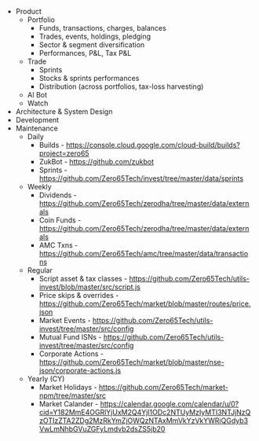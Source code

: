 - Product
  - Portfolio
    - Funds, transactions, charges, balances
    - Trades, events, holdings, pledging
    - Sector & segment diversification
    - Performances, P&L, Tax P&L
  - Trade
    - Sprints
    - Stocks & sprints performances
    - Distribution (across portfolios, tax-loss harvesting)
  - AI Bot
  - Watch
- Architecture & System Design
- Development
- Maintenance
  - Daily
    - Builds - https://console.cloud.google.com/cloud-build/builds?project=zero65
    - ZukBot - https://github.com/zukbot
    - Sprints - https://github.com/Zero65Tech/invest/tree/master/data/sprints
  - Weekly
    - Dividends - https://github.com/Zero65Tech/zerodha/tree/master/data/externals
    - Coin Funds - https://github.com/Zero65Tech/zerodha/tree/master/data/externals
    - AMC Txns - https://github.com/Zero65Tech/amc/tree/master/data/transactions
  - Regular
    - Script asset & tax classes - https://github.com/Zero65Tech/utils-invest/blob/master/src/script.js
    - Price skips & overrides - https://github.com/Zero65Tech/market/blob/master/routes/price.json
    - Market Events - https://github.com/Zero65Tech/utils-invest/tree/master/src/config
    - Mutual Fund ISNs - https://github.com/Zero65Tech/utils-invest/tree/master/src/config
    - Corporate Actions - https://github.com/Zero65Tech/market/blob/master/nse-json/corporate-actions.js
  - Yearly (CY)
    - Market Holidays - https://github.com/Zero65Tech/market-npm/tree/master/src
    - Market Calander - https://calendar.google.com/calendar/u/0?cid=Y182MmE4OGRlYjUxM2Q4YjI1ODc2NTUyMzIyMTI3NTJjNzQzOTIzZTA2ZDg2MzRkYmZjOWQzNTAxMmVkYzVkYWRiQGdyb3VwLmNhbGVuZGFyLmdvb2dsZS5jb20
